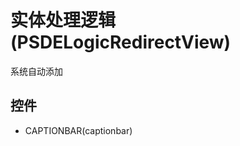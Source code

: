 # 实体处理逻辑(PSDELogicRedirectView)  <!-- {docsify-ignore-all} -->

系统自动添加




## 控件
  * CAPTIONBAR(captionbar)


<script>
 const { createApp } = Vue
  createApp({
    data() {
      return {
        message: '!'
      }
    }
  }).use(ElementPlus).mount('#app')
</script>